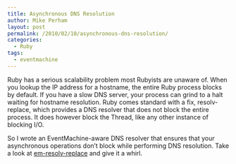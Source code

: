 ```yaml
---
title: Asynchronous DNS Resolution
author: Mike Perham
layout: post
permalink: /2010/02/10/asynchronous-dns-resolution/
categories:
  - Ruby
tags:
  - eventmachine
---
```

Ruby has a serious scalability problem most Rubyists are unaware of. When you lookup the IP address for a hostname, the entire Ruby process blocks by default. If you have a slow DNS server, your process can grind to a halt waiting for hostname resolution. Ruby comes standard with a fix, resolv-replace, which provides a DNS resolver that does not block the entire process. It does however block the Thread, like any other instance of blocking I/O.

So I wrote an EventMachine-aware DNS resolver that ensures that your asynchronous operations don&#8217;t block while performing DNS resolution. Take a look at [em-resolv-replace][1] and give it a whirl.

 [1]: http://github.com/mperham/em-resolv-replace